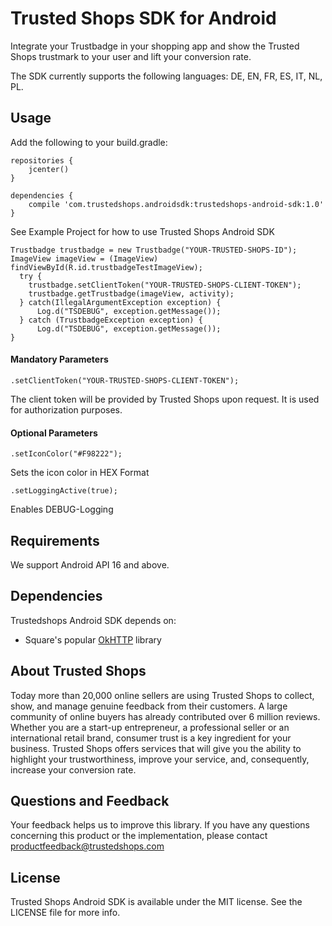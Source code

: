 # Trusted Shops SDK for Android

Integrate your Trustbadge in your shopping app and show the Trusted Shops trustmark to your user and lift your conversion rate.

<!--
<table>
    <tr>
        <td>
            Show the Trustbadge in any view in your app.
        </td>
        <td>
        
        </td>
        <td>
        
        </td>
    </tr>
    <tr>
        <td>
            <img src="https://github.com/trustedshops/trustedshops-android-sdk/blob/master/trustbadgeexample/screenshots/trustmark.png" alt="Certificate in Browser" width="240">
        </td>
        <td>
            <img src="https://github.com/trustedshops/trustedshops-android-sdk/blob/master/trustbadgeexample/screenshots/lightbox.png" alt="Certificate in Browser" width="240">
        </td>
        <td>
            <img src="https://github.com/trustedshops/trustedshops-android-sdk/blob/master/trustbadgeexample/screenshots/certificate.png" alt="Certificate in Browser" width="240">
        </td>
    </tr>

</table>
-->

The SDK currently supports the following languages: DE, EN, FR, ES, IT, NL, PL.

## Usage

Add the following to your build.gradle:
```
repositories {
    jcenter()
}

dependencies {
    compile 'com.trustedshops.androidsdk:trustedshops-android-sdk:1.0'
}
```

See Example Project for how to use Trusted Shops Android SDK

```
Trustbadge trustbadge = new Trustbadge("YOUR-TRUSTED-SHOPS-ID");
ImageView imageView = (ImageView) findViewById(R.id.trustbadgeTestImageView);
  try {
    trustbadge.setClientToken("YOUR-TRUSTED-SHOPS-CLIENT-TOKEN");    
    trustbadge.getTrustbadge(imageView, activity);        
  } catch(IllegalArgumentException exception) {
      Log.d("TSDEBUG", exception.getMessage());
  } catch (TrustbadgeException exception) {
      Log.d("TSDEBUG", exception.getMessage());
}
```    

#### Mandatory Parameters

```
.setClientToken("YOUR-TRUSTED-SHOPS-CLIENT-TOKEN");
```
The client token will be provided by Trusted Shops upon request. It is used for authorization purposes.

#### Optional Parameters

```
.setIconColor("#F98222");
```
Sets the icon color in HEX Format

```
.setLoggingActive(true);
```
Enables DEBUG-Logging

## Requirements
We support Android API 16 and above.

## Dependencies
Trustedshops Android SDK depends on:
* Square's popular [OkHTTP](http://square.github.io/okhttp/) library

## About Trusted Shops

Today more than 20,000 online sellers are using Trusted Shops to collect, show, and manage genuine feedback from their customers. A large community of online buyers has already contributed over 6 million reviews.
Whether you are a start-up entrepreneur, a professional seller or an international retail brand, consumer trust is a key ingredient for your business. Trusted Shops offers services that will give you the ability to highlight your trustworthiness, improve your service, and, consequently, increase your conversion rate. 

## Questions and Feedback

Your feedback helps us to improve this library. 
If you have any questions concerning this product or the implementation, please contact productfeedback@trustedshops.com

## License

Trusted Shops Android SDK is available under the MIT license. See the LICENSE file for more info.
